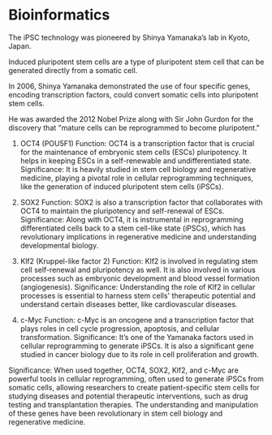 # Bioinformatics

The iPSC technology was pioneered by Shinya Yamanaka’s lab in Kyoto, Japan. 

Induced pluripotent stem cells are a type of pluripotent stem cell that can be generated directly from a somatic cell. 

In 2006, Shinya Yamanaka demonstrated the use of four specific genes, encoding transcription factors, could convert somatic cells into pluripotent stem cells. 

He was awarded the 2012 Nobel Prize along with Sir John Gurdon for the discovery that "mature cells can be reprogrammed to become pluripotent."

1. OCT4 (POU5F1)
Function: OCT4 is a transcription factor that is crucial for the maintenance of embryonic stem cells (ESCs) pluripotency. It helps in keeping ESCs in a self-renewable and undifferentiated state.
Significance: It is heavily studied in stem cell biology and regenerative medicine, playing a pivotal role in cellular reprogramming techniques, like the generation of induced pluripotent stem cells (iPSCs).

2. SOX2
Function: SOX2 is also a transcription factor that collaborates with OCT4 to maintain the pluripotency and self-renewal of ESCs.
Significance: Along with OCT4, it is instrumental in reprogramming differentiated cells back to a stem cell-like state (iPSCs), which has revolutionary implications in regenerative medicine and understanding developmental biology.

3. Klf2 (Kruppel-like factor 2)
Function: Klf2 is involved in regulating stem cell self-renewal and pluripotency as well. It is also involved in various processes such as embryonic development and blood vessel formation (angiogenesis).
Significance: Understanding the role of Klf2 in cellular processes is essential to harness stem cells' therapeutic potential and understand certain diseases better, like cardiovascular diseases.

4. c-Myc
Function: c-Myc is an oncogene and a transcription factor that plays roles in cell cycle progression, apoptosis, and cellular transformation.
Significance: It’s one of the Yamanaka factors used in cellular reprogramming to generate iPSCs. It is also a significant gene studied in cancer biology due to its role in cell proliferation and growth.

Significance:
When used together, OCT4, SOX2, Klf2, and c-Myc are powerful tools in cellular reprogramming, often used to generate iPSCs from somatic cells, allowing researchers to create patient-specific stem cells for studying diseases and potential therapeutic interventions, such as drug testing and transplantation therapies. The understanding and manipulation of these genes have been revolutionary in stem cell biology and regenerative medicine.